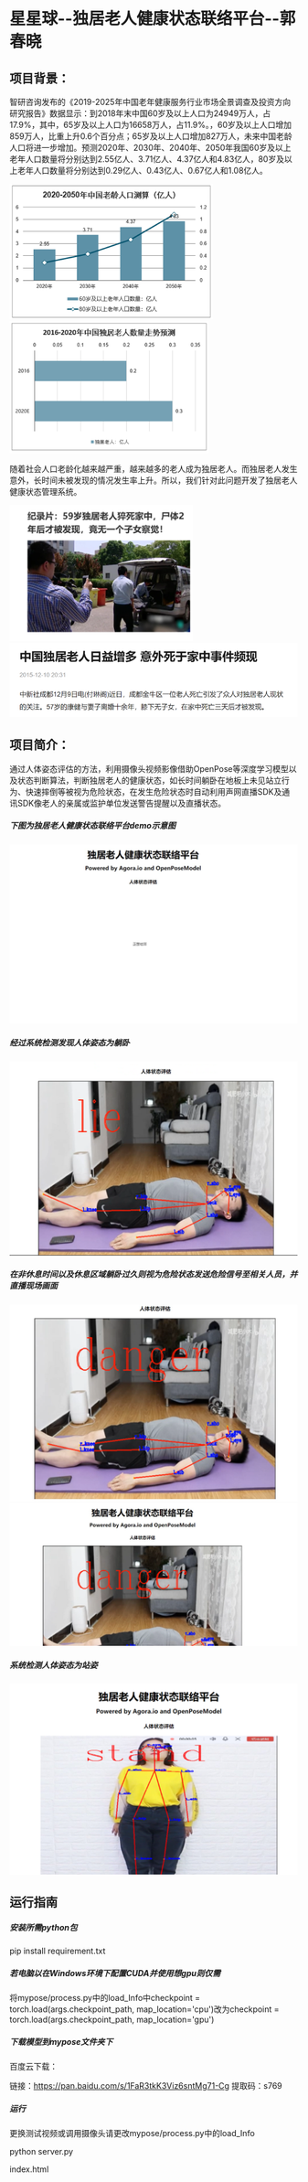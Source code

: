 # 星星球--独居老人健康状态联络平台--郭春晓

## 项目背景：

​		智研咨询发布的《2019-2025年中国老年健康服务行业市场全景调查及投资方向研究报告》数据显示：到2018年末中国60岁及以上人口为24949万人，占17.9%，其中，65岁及以上人口为16658万人，占11.9%。，60岁及以上人口增加859万人，比重上升0.6个百分点；65岁及以上人口增加827万人，未来中国老龄人口将进一步增加。预测2020年、2030年、2040年、2050年我国60岁及以上老年人口数量将分别达到2.55亿人、3.71亿人、4.37亿人和4.83亿人，80岁及以上老年人口数量将分别达到0.29亿人、0.43亿人、0.67亿人和1.08亿人。

<img src="pic/b1.png" style="zoom:75%;" />

<img src="pic/b2.png" style="zoom:75%;" />



​		随着社会人口老龄化越来越严重，越来越多的老人成为独居老人。而独居老人发生意外，长时间未被发现的情况发生率上升。所以，我们针对此问题开发了独居老人健康状态管理系统。

<img src="pic/b3.png" style="zoom:48%;" />

<img src="pic/b4.png"/>

## 项目简介：

​		通过人体姿态评估的方法，利用摄像头视频影像借助OpenPose等深度学习模型以及状态判断算法，判断独居老人的健康状态，如长时间躺卧在地板上未见站立行为、快速摔倒等被视为危险状态，在发生危险状态时自动利用声网直播SDK及通讯SDK像老人的亲属或监护单位发送警告提醒以及直播状态。

##### 		下图为独居老人健康状态联络平台demo示意图

<img src="pic/a1.png" style="zoom:75%;" />

##### 		经过系统检测发现人体姿态为躺卧

<img src="pic/a2.png" style="zoom:75%;" />

##### 在非休息时间以及休息区域躺卧过久则视为危险状态发送危险信号至相关人员，并直播现场画面

<img src="pic/a3.png" style="zoom:75%;" />

<img src="pic/a4.png" style="zoom:75%;" />

##### 		系统检测人体姿态为站姿

<img src="pic/a5.png" style="zoom:75%;" />

## 运行指南

##### 安装所需python包

pip install requirement.txt

##### 若电脑以在Windows环境下配置CUDA并使用想gpu则仅需

将mypose/process.py中的load_Info中checkpoint = torch.load(args.checkpoint_path, map_location='cpu')改为checkpoint = torch.load(args.checkpoint_path, map_location='gpu')

##### 下载模型到mypose文件夹下

百度云下载：

链接：https://pan.baidu.com/s/1FaR3tkK3Viz6sntMg71-Cg 
提取码：s769 

##### 运行

更换测试视频或调用摄像头请更改mypose/process.py中的load_Info

python server.py

index.html

